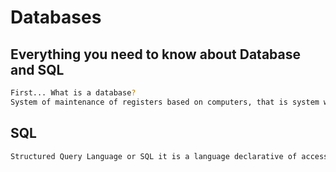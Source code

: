 # Databases

## Everything you need to know about Database and SQL

~~~bash
First... What is a database?
System of maintenance of registers based on computers, that is system whose a general purpose is record and maintain information.  
~~~

## SQL

~~~bash
Structured Query Language or SQL it is a language declarative of access to relational databases that allows you to specify various types of operations on them.
~~~

